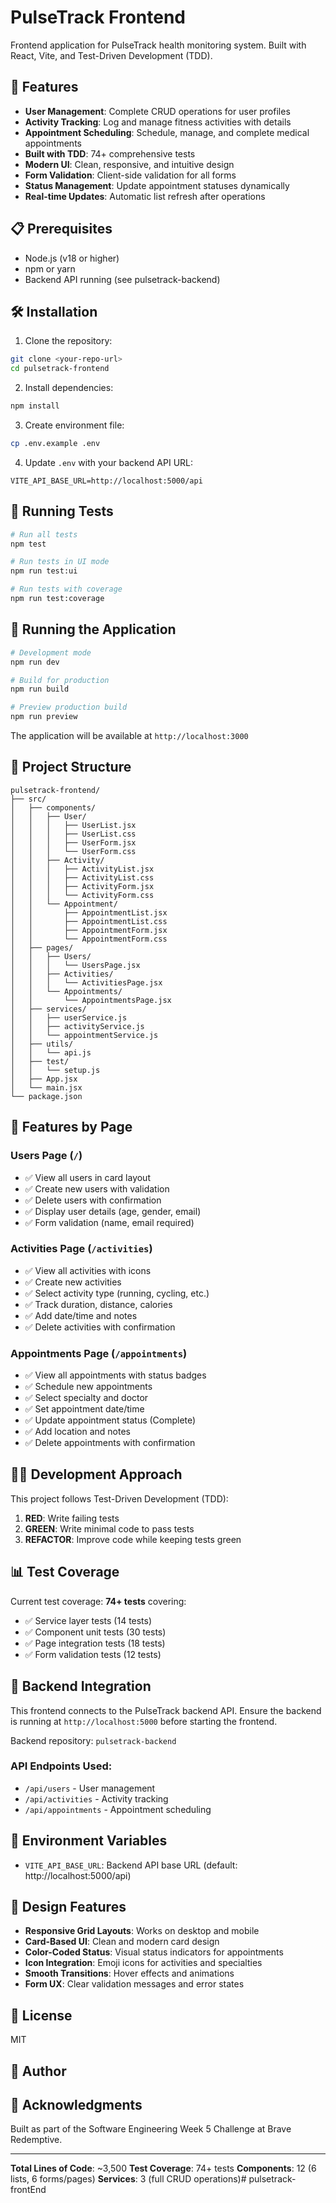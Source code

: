 # PulseTrack Frontend

Frontend application for PulseTrack health monitoring system. Built with React, Vite, and Test-Driven Development (TDD).

## 🚀 Features

- **User Management**: Complete CRUD operations for user profiles
- **Activity Tracking**: Log and manage fitness activities with details
- **Appointment Scheduling**: Schedule, manage, and complete medical appointments
- **Built with TDD**: 74+ comprehensive tests
- **Modern UI**: Clean, responsive, and intuitive design
- **Form Validation**: Client-side validation for all forms
- **Status Management**: Update appointment statuses dynamically
- **Real-time Updates**: Automatic list refresh after operations

## 📋 Prerequisites

- Node.js (v18 or higher)
- npm or yarn
- Backend API running (see pulsetrack-backend)

## 🛠️ Installation

1. Clone the repository:
```bash
git clone <your-repo-url>
cd pulsetrack-frontend
```

2. Install dependencies:
```bash
npm install
```

3. Create environment file:
```bash
cp .env.example .env
```

4. Update `.env` with your backend API URL:
```env
VITE_API_BASE_URL=http://localhost:5000/api
```

## 🧪 Running Tests
```bash
# Run all tests
npm test

# Run tests in UI mode
npm run test:ui

# Run tests with coverage
npm run test:coverage
```

## 🏃 Running the Application
```bash
# Development mode
npm run dev

# Build for production
npm run build

# Preview production build
npm run preview
```

The application will be available at `http://localhost:3000`

## 📁 Project Structure
```
pulsetrack-frontend/
├── src/
│   ├── components/
│   │   ├── User/
│   │   │   ├── UserList.jsx
│   │   │   ├── UserList.css
│   │   │   ├── UserForm.jsx
│   │   │   └── UserForm.css
│   │   ├── Activity/
│   │   │   ├── ActivityList.jsx
│   │   │   ├── ActivityList.css
│   │   │   ├── ActivityForm.jsx
│   │   │   └── ActivityForm.css
│   │   └── Appointment/
│   │       ├── AppointmentList.jsx
│   │       ├── AppointmentList.css
│   │       ├── AppointmentForm.jsx
│   │       └── AppointmentForm.css
│   ├── pages/
│   │   ├── Users/
│   │   │   └── UsersPage.jsx
│   │   ├── Activities/
│   │   │   └── ActivitiesPage.jsx
│   │   └── Appointments/
│   │       └── AppointmentsPage.jsx
│   ├── services/
│   │   ├── userService.js
│   │   ├── activityService.js
│   │   └── appointmentService.js
│   ├── utils/
│   │   └── api.js
│   ├── test/
│   │   └── setup.js
│   ├── App.jsx
│   └── main.jsx
└── package.json
```

## 🎨 Features by Page

### Users Page (`/`)
- ✅ View all users in card layout
- ✅ Create new users with validation
- ✅ Delete users with confirmation
- ✅ Display user details (age, gender, email)
- ✅ Form validation (name, email required)

### Activities Page (`/activities`)
- ✅ View all activities with icons
- ✅ Create new activities
- ✅ Select activity type (running, cycling, etc.)
- ✅ Track duration, distance, calories
- ✅ Add date/time and notes
- ✅ Delete activities with confirmation

### Appointments Page (`/appointments`)
- ✅ View all appointments with status badges
- ✅ Schedule new appointments
- ✅ Select specialty and doctor
- ✅ Set appointment date/time
- ✅ Update appointment status (Complete)
- ✅ Add location and notes
- ✅ Delete appointments with confirmation

## 🧑‍💻 Development Approach

This project follows Test-Driven Development (TDD):

1. **RED**: Write failing tests
2. **GREEN**: Write minimal code to pass tests
3. **REFACTOR**: Improve code while keeping tests green

## 📊 Test Coverage

Current test coverage: **74+ tests** covering:
- ✅ Service layer tests (14 tests)
- ✅ Component unit tests (30 tests)
- ✅ Page integration tests (18 tests)
- ✅ Form validation tests (12 tests)

## 🔗 Backend Integration

This frontend connects to the PulseTrack backend API. Ensure the backend is running at `http://localhost:5000` before starting the frontend.

Backend repository: `pulsetrack-backend`

### API Endpoints Used:
- `/api/users` - User management
- `/api/activities` - Activity tracking
- `/api/appointments` - Appointment scheduling

## 📝 Environment Variables

- `VITE_API_BASE_URL`: Backend API base URL (default: http://localhost:5000/api)

## 🎨 Design Features

- **Responsive Grid Layouts**: Works on desktop and mobile
- **Card-Based UI**: Clean and modern card design
- **Color-Coded Status**: Visual status indicators for appointments
- **Icon Integration**: Emoji icons for activities and specialties
- **Smooth Transitions**: Hover effects and animations
- **Form UX**: Clear validation messages and error states



## 📄 License

MIT

## 👤 Author



## 🙏 Acknowledgments

Built as part of the Software Engineering Week 5 Challenge at Brave Redemptive.

---

**Total Lines of Code**: ~3,500
**Test Coverage**: 74+ tests
**Components**: 12 (6 lists, 6 forms/pages)
**Services**: 3 (full CRUD operations)# pulsetrack-frontEnd
